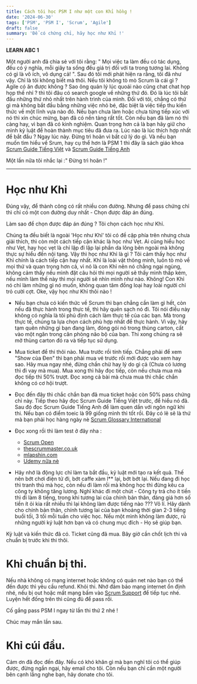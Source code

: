 ```yaml
---
title: Cách tôi học PSM I như một con Khỉ hồng !
date: '2024-06-30'
tags: ['PSM', 'PSM I', 'Scrum', 'Agile']
draft: false
summary: 'Để có chứng chỉ, hãy học như Khỉ !'
---
```


**LEARN ABC 1**

Một người anh đã chia sẻ với tôi rằng: " Mọi việc ta làm đều có tác dụng, đều có ý nghĩa, mỗi giây ta sống đều giá trị đối với ta trong tương lai. Không có gì là vô ích, vô dụng cả! ". Sau đó tôi mới phát hiện ra rằng, tôi đã như vậy. Chỉ là tôi không biết mà thôi. Nếu tôi không tò mò Scrum là cái gì ? Agile có ăn được không ? Sao ông quản lý lúc quoái nào cũng chat chat họp họp thế nhỉ ? thì tôi đâu có search google về những thứ đó. Đó là lúc tôi bắt đầu những thứ nhỏ nhất trên hành trình của mình. Đối với tôi, chẳng có thứ gì mà không bắt đầu bằng những việc nhỏ bé, đặc biệt là việc tiếp thu kiến thức về một lĩnh vựa nào đó. Nếu bạn chưa làm hoặc chưa từng tiếp xúc với nó thì xin chúc mừng, bạn đã có nền tảng rất tốt. Còn nếu bạn đã làm nó thì càng hay, vì bạn đã có kinh nghiệm. Quan trọng hơn cả là bạn hãy giữ cho mình kỷ luật để hoàn thành mục tiêu đã đưa ra. Lúc nào là lúc thích hợp nhất để bắt đầu ? Ngay lúc này. Đừng trì hoãn vì bất cứ lý do gì. Và nếu bạn muốn tìm hiểu về Srum, hay cụ thể hơn là PSM 1 thì đây là sách giáo khoa [Scrum Guide Tiếng Việt](https://scrumguides.org/docs/scrumguide/v2020/2020-Scrum-Guide-Vietnamese.pdf) và [Scrum Guide Tiếng Anh](https://scrumguides.org/docs/scrumguide/v2020/2020-Scrum-Guide-US.pdf)

Một lần nữa tôi nhắc lại :" Đừng trì hoãn !"

---

# Học như Khỉ

Đúng vậy, để thành công có rất nhiều con đường. Nhưng để pass chứng chỉ thì chỉ có một con đường duy nhất - Chọn được đáp án đúng.

Làm sao để chọn được đáp án đúng ? Tôi chọn cách học như Khỉ. 

Chúng ta đều biết là ngoài 'Học như Khỉ' tôi có đề cập phía trên nhưng chưa giải thích, thì còn một cách tiếp cận khác là học như Vẹt. Ai cũng hiểu học như Vẹt, hay học vẹt là chỉ lặp đi lặp lại phần da lông bên ngoài mà không thực sự hiểu đến nội tạng. Vậy thì học như Khỉ là gì ? Tôi cảm thấy học như Khỉ chính là cách tiếp cận hay nhất. Khỉ là loài vật thông minh, luôn tò mò về mọi thứ và quan trọng hơn cả, vì nó là con Khỉ nên nó chẳng ngại ngùng, không cảm thấy nếu mình đặt câu hỏi thì mọi người sẽ thấy mình thấp kém, nếu mình làm thế này thì mọi người sẽ nhìn mình như nào. Không! Con Khỉ nó chỉ làm những gì nó muốn, không quan tâm đồng loại hay loài người chỉ trỏ cười cợt. Oke, vậy học như Khỉ thôi nào !

 - Nếu bạn chưa có kiến thức về Scrum thì bạn chẳng cần làm gì hết, còn nếu đã thực hành trong thực tế, thì hãy quên sạch nó đi. Tôi nói điều này không có nghĩa là tôi phủ định cách làm thực tế của các bạn. Mà trong thực tế, chúng ta lựa chọn cách phù hợp nhất để thực hành. Vì vậy, hãy tạm quên những gì bạn đang làm, đóng gói nó trong thùng carton, cất vào một ngăn trong căn phòng não bộ của bạn. Thi xong chúng ra sẽ mở thùng carton đó ra và tiếp tục sử dụng.
 - Mua ticket để thi thôi nào. Mua trước rồi tính tiếp. Chẳng phải để xem "Show của Đen" thì bạn phải mua vé trước rồi mới được vào xem hay sao. Hãy mua ngay nhé, đừng chần chừ hay lý do gì cả (Chưa có lương thì đi vay mà mua). Mua xong thì hãy đọc tiếp, còn nếu chưa mua mà đọc tiếp thì 50% trượt. Đọc xong cả bài mà chưa mua thì chắc chắn không có cơ hội trượt.
 - Đọc đến đây thì chắc chắn bạn đã mua ticket hoặc còn 50% pass chứng chỉ này. Tiếp theo hãy đọc Scrum Guide Tiếng Việt trước, để hiểu nó đã. Sau đó đọc Scrum Guide Tiếng Anh để làm quen dần với ngôn ngữ khi thi. Nếu bạn có điểm toeic là 99 giống mình thì tốt rồi. Đây có lẽ sẽ là thứ mà bạn phải học hàng ngày nè [Scrum Glossary International](https://guntherverheyen.com/wp-content/uploads/2019/05/scrum-glossary-international-versions-may-2019.pdf)

 - Đọc xong rồi thì làm test ở đây nha :

    - [Scrum Open](https://www.classmarker.com/online-test/start/test-intro/?quiz=3qg5fac7589c0416)
    - [thescrummaster.co.uk](https://www.thescrummaster.co.uk/quizzes/professional-scrum-master-i-psm-i-practice-assessment/)
    - [mlapshin.com](https://mlapshin.com/index.php/scrum-quizzes/sm-learning-mode/)
    - [Udemy nữa nè](https://funix.udemy.com/course/professional-scrum-master-psm-certification-preparation/learn/quiz/5915028#overview)
 - Hãy nhớ là động lực chỉ làm ta bắt đầu, kỷ luật mới tạo ra kết quả. Thế nên bớt chơi điện tử đi, bớt caffe xàm l** lại, bớt bớt lại. Nếu đang đi học thì tranh thủ mà học, còn nếu đi làm rồi mà không học thì đừng kêu ca công ty không tăng lương. Nghĩ khác đi một chút - Công ty trả cho ít tiền thì đi làm 8 tiếng, trong khi tương lai của chính bản thân, đáng giá hơn số tiền ít ỏi kia rất nhiều thì lại không làm được tiếng nào ??? Vô lí. Hãy dành cho chính bản thân, chính tương lai của bạn khoảng thời gian 2-3 tiếng buổi tối, 3 tối mỗi tuần cho việc học. Nếu một mình không làm được, rủ những người ký luật hơn bạn và có chung mục đích - Họ sẽ giúp bạn.

 Kỷ luật và kiến thức đã có. Ticket cũng đã mua. Bây giờ cần chốt lịch thi và chuẩn bị trước khi thi thôi.

# Khỉ chuẩn bị thi.

Nếu nhà không có mạng internet hoặc không có quán net nào bạn có thể đến được thì yêu cầu refund. Khỏi thi.
Nhớ đảm bảo mạng internet ổn định nhé, nếu bị out hoặc mất mạng bấm vào [Scrum Support](https://www.scrum.org/about/contact-us) để tiếp tục nhé.
Luyện hết đống trên thì cũng đủ để pass rồi. 


Cố gắng pass PSM I ngay từ lần thi thứ 2 nhé ! 

Chúc may mắn lần sau.


# Khỉ cúi đầu.
Cảm ơn đã đọc đến đây. 
Nếu có khó khăn gì mà bạn nghĩ tôi có thể giúp được, đừng ngần ngại, hãy email cho tôi. 
Còn nếu bạn chỉ cần một người bên cạnh lắng nghe bạn, hãy donate cho tôi.
